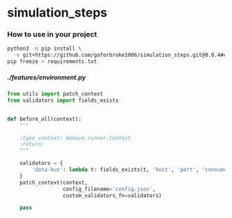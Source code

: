 # simulation_steps


### How to use in your project

```bash
python3 -m pip install \
  -e git+https://github.com/goforbroke1006/simulation_steps.git@0.0.4#egg=simulation_steps
pip freeze > requirements.txt
```

##### ./features/environment.py

```python
from utils import patch_context
from validators import fields_exists


def before_all(context):
    """

    :type context: behave.runner.Context
    :return:
    """

    validators = {
        'data-bus': lambda t: fields_exists(t, 'host', 'port', 'consumer')
    }
    patch_context(context,
                  config_filename='config.json',
                  custom_validators_fn=validators)

    pass
```